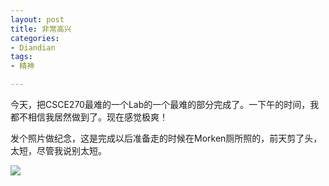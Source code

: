 ```yaml
---
layout: post
title: 非常高兴
categories:
- Diandian
tags:
- 精神

---
```

<p>今天，把CSCE270最难的一个Lab的一个最难的部分完成了。一下午的时间，我都不相信我居然做到了。现在感觉极爽！</p>
<p>发个照片做纪念，这是完成以后准备走的时候在Morken厕所照的，前天剪了头，太短，尽管我说别太短。</p>
<p><img src="http://m3.img.srcdd.com/farm4/d/2012/0627/10/823CC7256CFAA7D185E6CCFF0092287E_B500_900_500_374.PNG" /><br /></p>
<p></p>